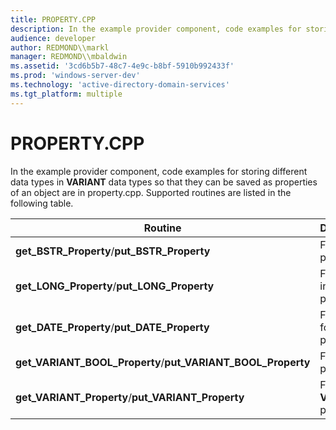 ```yaml
---
title: PROPERTY.CPP
description: In the example provider component, code examples for storing different data types in VARIANT data types so that they can be saved as properties of an object are in property.cpp. Supported routines are listed in the following table.
audience: developer
author: REDMOND\\markl
manager: REDMOND\\mbaldwin
ms.assetid: '3cd6b5b7-48c7-4e9c-b8bf-5910b992433f'
ms.prod: 'windows-server-dev'
ms.technology: 'active-directory-domain-services'
ms.tgt_platform: multiple
---
```


# PROPERTY.CPP

In the example provider component, code examples for storing different data types in **VARIANT** data types so that they can be saved as properties of an object are in property.cpp. Supported routines are listed in the following table.



| Routine                                                           | Description                  |
|-------------------------------------------------------------------|------------------------------|
| **get\_BSTR\_Property**/**put\_BSTR\_Property**                   | For string properties.       |
| **get\_LONG\_Property**/**put\_LONG\_Property**                   | For long integer properties. |
| **get\_DATE\_Property**/**put\_DATE\_Property**                   | For date format properties.  |
| **get\_VARIANT\_BOOL\_Property**/**put\_VARIANT\_BOOL\_Property** | For boolean properties.      |
| **get\_VARIANT\_Property**/**put\_VARIANT\_Property**             | For **VARIANT** properties.  |



 

 

 




